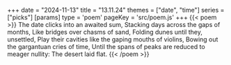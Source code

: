 +++
date = "2024-11-13"
title = "13.11.24"
themes = ["date", "time"]
series = ["picks"]
[params]
  type = 'poem'
  pageKey = 'src/poem.js'
+++
{{< poem >}}
The date clicks into an awaited sum,
Stacking days across the gaps of months,
Like bridges over chasms of sand,
Folding dunes until they, unsettled,
Play their cavities like the gaping mouths of violins,
Bowing out the gargantuan cries of time,
Until the spans of peaks are reduced to meager nullity:
The desert laid flat.
{{< /poem >}}
